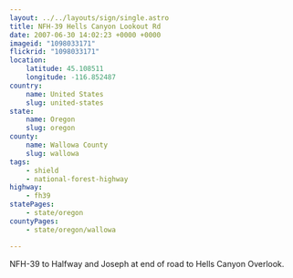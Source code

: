 ```yaml
---
layout: ../../layouts/sign/single.astro
title: NFH-39 Hells Canyon Lookout Rd
date: 2007-06-30 14:02:23 +0000 +0000
imageid: "1098033171"
flickrid: "1098033171"
location:
    latitude: 45.108511
    longitude: -116.852487
country:
    name: United States
    slug: united-states
state:
    name: Oregon
    slug: oregon
county:
    name: Wallowa County
    slug: wallowa
tags:
    - shield
    - national-forest-highway
highway:
    - fh39
statePages:
    - state/oregon
countyPages:
    - state/oregon/wallowa

---
```

NFH-39 to Halfway and Joseph at end of road to Hells Canyon Overlook.